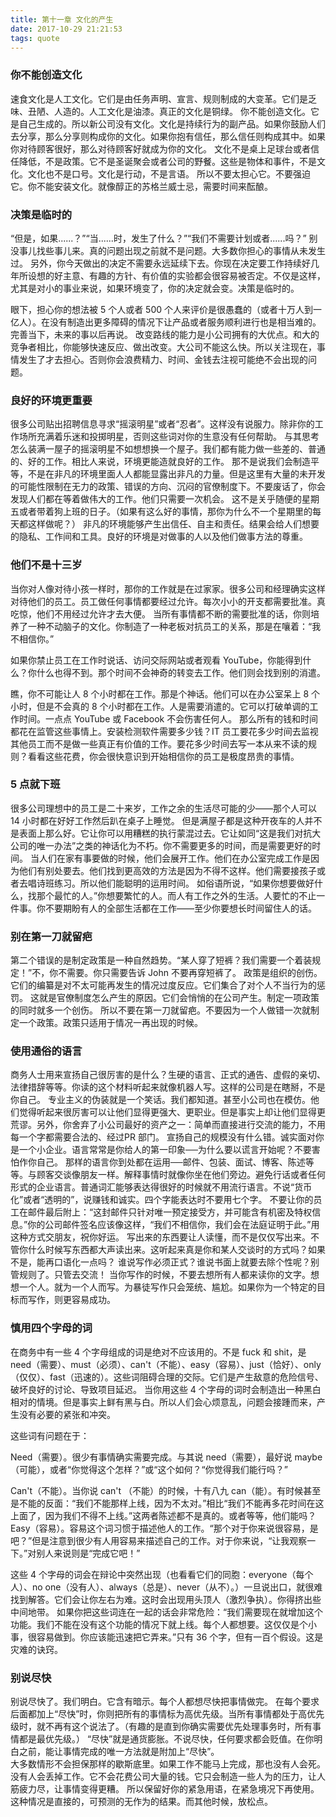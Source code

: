 ```yaml
---
title: 第十一章 文化的产生
date: 2017-10-29 21:21:53
tags: quote
---
```





### 你不能创造文化


速食文化是人工文化。它们是由任务声明、宣言、规则制成的大变革。它们是乏味、丑陋、人造的。人工文化是油漆。真正的文化是铜绿。 
你不能创造文化。它是自己生成的。所以新公司没有文化。文化是持续行为的副产品。如果你鼓励人们去分享，那么分享则构成你的文化。如果你抱有信任，那么信任则构成其中。如果你对待顾客很好，那么对待顾客好就成为你的文化。 
文化不是桌上足球台或者信任降低，不是政策。它不是圣诞聚会或者公司的野餐。这些是物体和事件，不是文化。文化也不是口号。文化是行动，不是言语。 
所以不要太担心它。不要强迫它。你不能安装文化。就像醇正的苏格兰威士忌，需要时间来酝酿。 


<!--more-->

### 决策是临时的


“但是，如果......？”“当......时，发生了什么？”“我们不需要计划或者......吗？” 
别没事儿找些事儿来。真的问题出现之前就不是问题。大多数你担心的事情从未发生过。 
另外，你今天做出的决定不需要永远延续下去。你现在决定要工作持续好几年所设想的好主意、有趣的方针、有价值的实验都会很容易被否定。不仅是这样，尤其是对小的事业来说，如果环境变了，你的决定就会变。决策是临时的。 


眼下，担心你的想法被 5 个人或者 500 个人来评价是很愚蠢的（或者十万人到一亿人）。在没有制造出更多障碍的情况下让产品或者服务顺利进行也是相当难的。完善当下，未来的事以后再说。 
改变路线的能力是小公司拥有的大优点。和大的竞争者相比，你能够快速反应、做出改变。大公司不能这么快。所以关注现在，事情发生了才去担心。否则你会浪费精力、时间、金钱去注视可能绝不会出现的问题。 


### 良好的环境更重要


很多公司贴出招聘信息寻求“摇滚明星”或者“忍者”。这样没有说服力。除非你的工作场所充满着乐迷和投掷明星，否则这些词对你的生意没有任何帮助。 
与其思考怎么装满一屋子的摇滚明星不如想想换一个屋子。我们都有能力做一些差的、普通的、好的工作。相比人来说，环境更能造就良好的工作。 
那不是说我们会制造平等，不是在非凡的环境里面人人都能显露出非凡的力量。但是这里有大量的未开发的可能性限制在无力的政策、错误的方向、沉闷的官僚制度下。不要废话了，你会发现人们都在等着做伟大的工作。他们只需要一次机会。 
这不是关乎随便的星期五或者带着狗上班的日子。（如果有这么好的事情，那你为什么不一个星期里的每天都这样做呢？） 
非凡的环境能够产生出信任、自主和责任。结果会给人们想要的隐私、工作间和工具。良好的环境是对做事的人以及他们做事方法的尊重。 




### 他们不是十三岁


当你对人像对待小孩一样时，那你的工作就是在过家家。很多公司和经理确实这样对待他们的员工。员工做任何事情都要经过允许。每次小小的开支都需要批准。真吃惊，他们不用经过允许才去大便。 
当所有事情都不断的需要批准的话，你则培养了一种不动脑子的文化。你制造了一种老板对抗员工的关系，那是在嚷着：“我不相信你。” 


如果你禁止员工在工作时说话、访问交际网站或者观看 YouTube，你能得到什么？你什么也得不到。那个时间不会神奇的转变去工作。他们则会找到别的消遣。 


瞧，你不可能让人 8 个小时都在工作。那是个神话。他们可以在办公室呆上 8 个小时，但是不会真的 8 个小时都在工作。人是需要消遣的。它可以打破单调的工作时间。一点点 YouTube 或 Facebook 不会伤害任何人。 
那么所有的钱和时间都花在监管这些事情上。安装检测软件需要多少钱？IT 员工要花多少时间去监视其他员工而不是做一些真正有价值的工作。要花多少时间去写一本从来不读的规则？看看这些花费，你会很快意识到开始相信你的员工是极度昂贵的事情。 


### 5 点就下班


很多公司理想中的员工是二十来岁，工作之余的生活尽可能的少——那个人可以 14 小时都在好好工作然后趴在桌子上睡觉。 
但是满屋子都是这种开夜车的人并不是表面上那么好。它让你可以用糟糕的执行蒙混过去。它让如同“这是我们对抗大公司的唯一办法”之类的神话化为不朽。你不需要更多的时间，而是需要更好的时间。 
当人们在家有事要做的时候，他们会展开工作。他们在办公室完成工作是因为他们有别处要去。他们找到更高效的方法是因为不得不这样。他们需要接孩子或者去唱诗班练习。所以他们能聪明的运用时间。
如俗语所说，“如果你想要做好什么，找那个最忙的人。”你想要繁忙的人。而人有工作之外的生活。人要忙的不止一件事。你不要期盼有人的全部生活都在工作——至少你要想长时间留住人的话。


### 别在第一刀就留疤
第二个错误的是制定政策是一种自然趋势。“某人穿了短裤？我们需要一个着装规定！”不，你不需要。你只需要告诉 John 不要再穿短裤了。 
政策是组织的创伤。它们的编纂是对不太可能再发生的情况过度反应。它们集合了对个人不当行为的惩罚。 
这就是官僚制度怎么产生的原因。它们会悄悄的在公司产生。制定一项政策的同时就多一个创伤。 
所以不要在第一刀就留疤。不要因为一个人做错一次就制定一个政策。政策只适用于情况一再出现的时候。 


### 使用通俗的语言


商务人士用来宣扬自己很厉害的是什么？生硬的语言、正式的通告、虚假的亲切、法律措辞等等。你读的这个材料听起来就像机器人写。这样的公司是在瞎掰，不是你自己。 
专业主义的伪装就是一个笑话。我们都知道。甚至小公司也在模仿。他们觉得听起来很厉害可以让他们显得更强大、更职业。但是事实上却让他们显得更荒谬。另外，你舍弃了小公司最好的资产之一：简单而直接进行交流的能力，不用每一个字都需要合法的、经过PR 部门。 
宣扬自己的规模没有什么错。诚实面对你是一个小企业。语言常常是你给人的第一印象──为什么要以谎言开始呢？不要害怕作你自己。 
那样的语言你到处都在运用──邮件、包装、面试、博客、陈述等等。与顾客交谈像朋友一样。解释事情时就像你坐在他们旁边。避免行话或者任何形式的企业语言。普通词汇能够表达得很好的时候就不用流行语言。不说“货币化”或者“透明的”，说赚钱和诚实。四个字能表达时不要用七个字。 
不要让你的员工在邮件最后附上：“这封邮件只针对唯一预定接受方，并可能含有机密及特权信息。”你的公司邮件签名应该像这样，“我们不相信你，我们会在法庭证明于此。”用这种方式交朋友，祝你好运。 
写出来的东西要让人读懂，而不是仅仅写出来。不管你什么时候写东西都大声读出来。这听起来真是你和某人交谈时的方式吗？如果不是，能再口语化一点吗？ 
谁说写作必须正式？谁说书面上就要去除个性呢？别管规则了。只管去交流！ 
当你写作的时候，不要去想所有人都来读你的文字。想想一个人。就为一个人而写。为暴徒写作只会笼统、尴尬。如果你为一个特定的目标而写作，则更容易成功。


### 慎用四个字母的词


在商务中有一些 4 个字母组成的词是绝对不应该用的。不是 fuck 和 shit，是 need（需要）、must（必须）、can't（不能）、easy（容易）、just（恰好）、only（仅仅）、fast（迅速的）。这些词阻碍合理的交际。它们是产生敌意的危险信号、破坏良好的讨论、导致项目延迟。 
当你用这些 4 个字母的词时会制造出一种黑白相对的情境。但是事实上鲜有黑与白。所以人们会心烦意乱，问题会接踵而来，产生没有必要的紧张和冲突。 


这些词有问题在于： 


Need（需要）。很少有事情确实需要完成。与其说 need（需要），最好说 maybe（可能），或者“你觉得这个怎样？”或“这个如何？“你觉得我们能行吗？” 


Can't（不能）。当你说 can't （不能）的时候，十有八九 can（能）。有时候甚至是不能的反面：“我们不能那样上线，因为不太对。”相比“我们不能再多花时间在这上面了，因为我们不得不上线。”这两者陈述都不是真的。或者等等，他们能吗？ 
Easy（容易）。容易这个词习惯于描述他人的工作。“那个对于你来说很容易，是吧？”但是注意到很少有人用容易来描述自己的工作。对于你来说，“让我观察一下。”对别人来说则是“完成它吧！” 


这些 4 个字母的词会在辩论中突然出现（也看看它们的同胞：everyone（每个人）、no one（没有人）、always（总是）、never（从不）。）一旦说出口，就很难找到解答。它们会让你左右为难。这时会出现用头顶人（激烈争执）。你得挤出些中间地带。 
如果你把这些词连在一起的话会非常危险：“我们需要现在就增加这个功能。我们不能在没有这个功能的情况下就上线。每个人都想要。这仅仅是个小事，很容易做到。你应该能迅速把它弄来。”只有 36 个字，但有一百个假设。这是灾难的诀窍。 


### 别说尽快 


别说尽快了。我们明白。它含有暗示。每个人都想尽快把事情做完。
在每个要求后面都加上“尽快”时，你则把所有的事情标为高优先级。当所有事情都处于高优先级时，就不再有这个说法了。（有趣的是直到你确实需要优先处理事务时，所有事情都是最优先级。） 
“尽快”就是通货膨胀。不说尽快，任何要求都会贬值。在你明白之前，能让事情完成的唯一方法就是附加上“尽快”。  
大多数情形不会担保那样的歇斯底里。如果工作不能马上完成，那也没有人会死。没有人会丢掉工作。它不会花费公司大量的钱。它只会制造一些人为的压力，让人筋疲力尽，让事情变得更糟。 
所以保留好你的紧急用语，在紧急境况下再使用。这种情况是直接的，可预测的无作为的结果。而其他时候，放松点。

